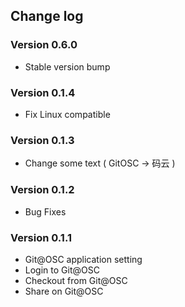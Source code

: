 ## Change log

### Version 0.6.0
* Stable version bump

### Version 0.1.4
* Fix Linux compatible

### Version 0.1.3
* Change some text ( GitOSC -> 码云 )

### Version 0.1.2
* Bug Fixes

### Version 0.1.1
* Git@OSC application setting
* Login to Git@OSC
* Checkout from Git@OSC
* Share on Git@OSC